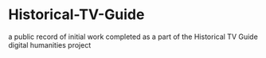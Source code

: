 # Historical-TV-Guide
a public record of initial work completed as a part of the Historical TV Guide digital humanities project
